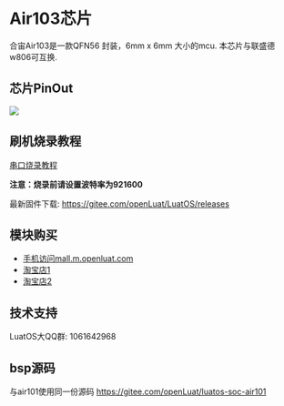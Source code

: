 # Air103芯片

合宙Air103是一款QFN56 封装，6mm x 6mm 大小的mcu. 本芯片与联盛德w806可互换.

## 芯片PinOut

![](https://gitee.com/openLuat/LuatOS/raw/master/bsp/air103/images/air103_chip_pinout.png)

## 刷机烧录教程

[串口烧录教程](../../boardGuide/flash.html)

**注意：烧录前请设置波特率为921600**

最新固件下载: https://gitee.com/openLuat/LuatOS/releases

## 模块购买

* [手机访问mall.m.openluat.com](https://mall.m.openluat.com)
* [淘宝店1](https://luat.taobao.com)
* [淘宝店2](https://openluat.taobao.com)

## 技术支持

LuatOS大QQ群: 1061642968

## bsp源码

与air101使用同一份源码 https://gitee.com/openLuat/luatos-soc-air101
